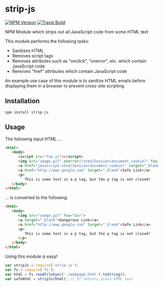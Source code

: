 # strip-js

[![NPM Version][npm-image]][npm-url]
[![Travis Build][travis-image]][travis-url]

NPM Module which strips out all JavaScript code from some HTML text

This module performs the following tasks:
- Sanitizes HTML
- Removes script tags
- Removes attributes such as "onclick", "onerror", etc. which contain JavaScript code
- Removes "href" attributes which contain JavaScript code

An example use case of this module is to sanitize HTML emails before displaying them in a browser to prevent cross-site scripting.

## Installation
`npm install strip-js`

## Usage
The following input HTML ...
```html
<html>
   <body>
      <script src="foo.js"></script>
      <img src="image.gif" onerror="stealSession(document.cookie)" foo="bar">
      <a href="javascript:stealSession(document.cookie)" target="_blank">Dangerous Link</a>
      <a href="http://www.google.com" target="_blank">Safe Link</a>
      <p>
         This is some text in a p tag, but the p tag is not closed!
   </body>
</html>
```

... is converted to the following:
```html
<html>
   <body>
      <img src="image.gif" foo="bar">
      <a target="_blank">Dangerous Link</a>
      <a href="http://www.google.com" target="_blank">Safe Link</a>
      <p>
         This is some text in a p tag, but the p tag is not closed!
      </p>
   </body>
</html>
```

Using this module is easy!
```javascript
var stripJs = require('strip-js');
var fs = require('fs');
var html = fs.readFileSync('./webpage.html').toString();
var safeHtml = stripJs(html); // It returns plain HTML text
```

[npm-url]: https://www.npmjs.com/package/strip-js
[npm-image]: https://img.shields.io/npm/v/strip-js.svg?style=flat
[travis-url]: https://travis-ci.org/shivanshu3/strip-js
[travis-image]: https://img.shields.io/travis/shivanshu3/strip-js.svg
